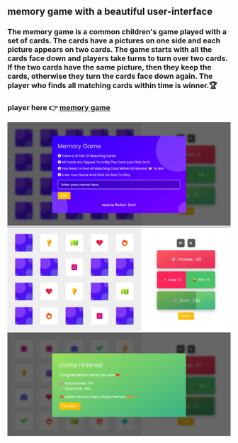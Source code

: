 ## memory game with a beautiful user-interface

### The memory game is a common children's game played with a set of cards. The cards have a pictures on one side and each picture appears on two cards. The game starts with all the cards face down and players take turns to turn over two cards. If the two cards have the same picture, then they keep the cards, otherwise they turn the cards face down again. The player who finds all matching cards within time is winner.🏆

### player here 👉 [memory game](https://rohansoni2033.github.io/memory-game/)

![memory game](https://github.com/rohanSoni2033/memory-game/blob/master/screenshots/img-1.png 'memory game')
![memory game](https://github.com/rohanSoni2033/memory-game/blob/master/screenshots/img-2.png 'memory game')
![memory game](https://github.com/rohanSoni2033/memory-game/blob/master/screenshots/img-3.png 'memory game')
